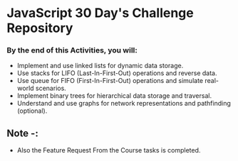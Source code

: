 # JavaScript 30 Day's Challenge Repository

### By the end of this Activities, you will:

- Implement and use linked lists for dynamic data storage.
- Use stacks for LIFO (Last-In-First-Out) operations and reverse data.
- Use queue for FIFO (First-In-First-Out) operations and simulate real-world scenarios.
- Implement binary trees for hierarchical data storage and traversal.
- Understand and use graphs for network representations and pathfinding (optional).

## Note -:

- Also the Feature Request From the Course tasks is completed.

